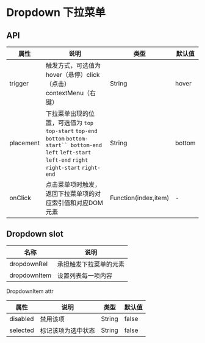# Dropdown 下拉菜单

## API

|  属性   | 说明  | 类型 |  默认值 |
|  ----  | ----  | ---- | ---  |
| trigger | 触发方式，可选值为 hover（悬停）click（点击）contextMenu（右键） | String | hover |
| placement | 下拉菜单出现的位置，可选值为 `top` `top-start` `top-end` `bottom` `bottom-start`` bottom-end` `left` `left-start` `left-end` `right` `right-start` `right-end` | String | bottom |
| onClick | 点击菜单项时触发，返回下拉菜单项的对应索引值和对应DOM元素 | Function(index,item) | - |

## Dropdown slot

|  名称   | 说明  |
|  ----  | ----  |
|  dropdownRel  | 承担触发下拉菜单的元素  |
|  dropdownItem  | 设置列表每一项内容  |

DropdownItem attr

|  属性   | 说明  | 类型 |  默认值 |
|  ----  | ----  | ---- | ---  |
|  disabled  | 禁用该项 | String | false  |
|  selected  | 标记该项为选中状态 | String | false |
